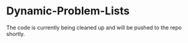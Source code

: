 # Dynamic-Problem-Lists
The code is currently being cleaned up and will be pushed to the repo shortly.
